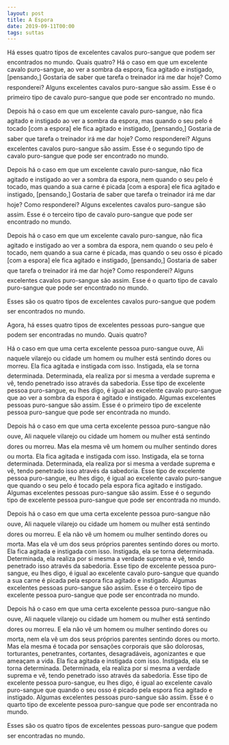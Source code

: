 ```yaml
---
layout: post
title: A Espora
date: 2019-09-11T00:00
tags: suttas
---
```

Há esses quatro tipos de excelentes cavalos puro-sangue que podem ser encontrados no mundo. Quais quatro? Há o caso em que um excelente cavalo puro-sangue, ao ver a sombra da espora, fica agitado e instigado, [pensando,] Gostaria de saber que tarefa o treinador irá me dar hoje? Como responderei? Alguns excelentes cavalos puro-sangue são assim. Esse é o primeiro tipo de cavalo puro-sangue que pode ser encontrado no mundo.

Depois há o caso em que um excelente cavalo puro-sangue, não fica agitado e instigado ao ver a sombra da espora, mas quando o seu pelo é tocado [com a espora] ele fica agitado e instigado, [pensando,] Gostaria de saber que tarefa o treinador irá me dar hoje? Como responderei? Alguns excelentes cavalos puro-sangue são assim. Esse é o segundo tipo de cavalo puro-sangue que pode ser encontrado no mundo.

Depois há o caso em que um excelente cavalo puro-sangue, não fica agitado e instigado ao ver a sombra da espora, nem quando o seu pelo é tocado, mas quando a sua carne é picada [com a espora] ele fica agitado e instigado, [pensando,] Gostaria de saber que tarefa o treinador irá me dar hoje? Como responderei? Alguns excelentes cavalos puro-sangue são assim. Esse é o terceiro tipo de cavalo puro-sangue que pode ser encontrado no mundo.

Depois há o caso em que um excelente cavalo puro-sangue, não fica agitado e instigado ao ver a sombra da espora, nem quando o seu pelo é tocado, nem quando a sua carne é picada, mas quando o seu osso é picado [com a espora] ele fica agitado e instigado, [pensando,] Gostaria de saber que tarefa o treinador irá me dar hoje? Como responderei? Alguns excelentes cavalos puro-sangue são assim. Esse é o quarto tipo de cavalo puro-sangue que pode ser encontrado no mundo.

Esses são os quatro tipos de excelentes cavalos puro-sangue que podem ser encontrados no mundo.

Agora, há esses quatro tipos de excelentes pessoas puro-sangue que podem ser encontradas no mundo. Quais quatro?

Há o caso em que uma certa excelente pessoa puro-sangue ouve, Ali naquele vilarejo ou cidade um homem ou mulher está sentindo dores ou morreu. Ela fica agitada e instigada com isso. Instigada, ela se torna determinada. Determinada, ela realiza por si mesma a verdade suprema e vê, tendo penetrado isso através da sabedoria. Esse tipo de excelente pessoa puro-sangue, eu lhes digo, é igual ao excelente cavalo puro-sangue que ao ver a sombra da espora é agitado e instigado. Algumas excelentes pessoas puro-sangue são assim. Esse é o primeiro tipo de excelente pessoa puro-sangue que pode ser encontrada no mundo.

Depois há o caso em que uma certa excelente pessoa puro-sangue não ouve, Ali naquele vilarejo ou cidade um homem ou mulher está sentindo dores ou morreu. Mas ela mesma vê um homem ou mulher sentindo dores ou morta. Ela fica agitada e instigada com isso. Instigada, ela se torna determinada. Determinada, ela realiza por si mesma a verdade suprema e vê, tendo penetrado isso através da sabedoria. Esse tipo de excelente pessoa puro-sangue, eu lhes digo, é igual ao excelente cavalo puro-sangue que quando o seu pelo é tocado pela espora fica agitado e instigado. Algumas excelentes pessoas puro-sangue são assim. Esse é o segundo tipo de excelente pessoa puro-sangue que pode ser encontrada no mundo.

Depois há o caso em que uma certa excelente pessoa puro-sangue não ouve, Ali naquele vilarejo ou cidade um homem ou mulher está sentindo dores ou morreu. E ela não vê um homem ou mulher sentindo dores ou morta. Mas ela vê um dos seus próprios parentes sentindo dores ou morto. Ela fica agitada e instigada com isso. Instigada, ela se torna determinada. Determinada, ela realiza por si mesma a verdade suprema e vê, tendo penetrado isso através da sabedoria. Esse tipo de excelente pessoa puro-sangue, eu lhes digo, é igual ao excelente cavalo puro-sangue que quando a sua carne é picada pela espora fica agitado e instigado. Algumas excelentes pessoas puro-sangue são assim. Esse é o terceiro tipo de excelente pessoa puro-sangue que pode ser encontrada no mundo.

Depois há o caso em que uma certa excelente pessoa puro-sangue não ouve, Ali naquele vilarejo ou cidade um homem ou mulher está sentindo dores ou morreu. E ela não vê um homem ou mulher sentindo dores ou morta, nem ela vê um dos seus próprios parentes sentindo dores ou morto. Mas ela mesma é tocada por sensações corporais que são dolorosas, torturantes, penetrantes, cortantes, desagradáveis, agonizantes e que ameaçam a vida. Ela fica agitada e instigada com isso. Instigada, ela se torna determinada. Determinada, ela realiza por si mesma a verdade suprema e vê, tendo penetrado isso através da sabedoria. Esse tipo de excelente pessoa puro-sangue, eu lhes digo, é igual ao excelente cavalo puro-sangue que quando o seu osso é picado pela espora fica agitado e instigado. Algumas excelentes pessoas puro-sangue são assim. Esse é o quarto tipo de excelente pessoa puro-sangue que pode ser encontrada no mundo.

Esses são os quatro tipos de excelentes pessoas puro-sangue que podem ser encontradas no mundo.

